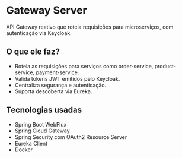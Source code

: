 # Gateway Server

API Gateway reativo que roteia requisições para microserviços, com autenticação via Keycloak.

## O que ele faz?

- Roteia as requisições para serviços como order-service, product-service, payment-service.
- Valida tokens JWT emitidos pelo Keycloak.
- Centraliza segurança e autenticação.
- Suporta descoberta via Eureka.

## Tecnologias usadas

- Spring Boot WebFlux
- Spring Cloud Gateway
- Spring Security com OAuth2 Resource Server
- Eureka Client
- Docker


